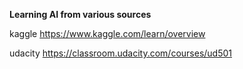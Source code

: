 **Learning AI from various sources**  

kaggle
https://www.kaggle.com/learn/overview

udacity
https://classroom.udacity.com/courses/ud501